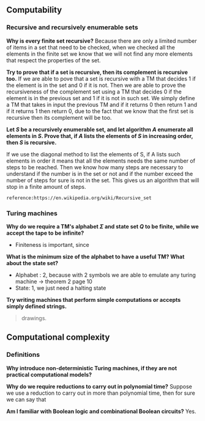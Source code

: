 
## Computability
### Recursive and recursively enumerable sets
**Why is every finite set recursive?**
Because there are only a limited number of items in a set that need to be checked, when we checked all the elements in the finite set we know that we will not find any more elements that respect the properties of the set.

**Try to prove that if a set is recursive, then its complement is recursive too.**
If we are able to pove that a set is recursive with a TM that decides 1 if the element is in the set and 0 if it is not. Then we are able to prove the recursiveness of the complement set using a TM that decides 0 if the element is in the previous set and 1 if it is not in such set. We simply define a TM that takes in input the previous TM and if it returns 0 then return 1 and if it returns 1 then return 0, due to the fact that we know that the first set is recursive then its complement will be too.


**Let *S* be a recursively enumerable set, and let algorithm *A* enumerate all elements in *S*. Prove that, if *A* lists the elements of *S* in increasing order, then *S* is recursive.**

If we use the diagonal method to list the elements of S, if A lists such elements in order it means that all the elements needs the same number of steps to be reached. Then we know how many steps are necessary to understand if the number is in the set or not and if the number exceed the number of steps for sure is not in the set. This gives us an algorithm that will stop in a finite amount of steps.

`reference:https://en.wikipedia.org/wiki/Recursive_set`


### Turing machines 
**Why do we require a TM's alphabet *Σ* and state set *Q* to be finite, while we accept the tape to be infinite?**
- Finiteness is important, since 

**What is the minimum size of the alphabet to have a useful TM? What about the state set?**
- Alphabet : 2, because with 2 symbols we are able to emulate any turing machine -> theorem 2 page 10
- State: 1, we just need a halting state 

**Try writing machines that perform simple computations or accepts simply defined strings.**
>drawings.

## Computational complexity
### Definitions
**Why introduce non-deterministic Turing machines, if they are not practical computational models?**

**Why do we require reductions to carry out in polynomial time?**
Suppose we use a reduction to carry out in more than polynomial time, then for sure we can say that  

**Am I familiar with Boolean logic and combinational Boolean circuits?**
Yes.
